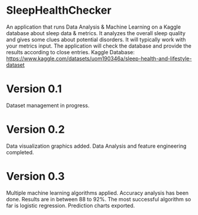 # SleepHealthChecker
An application that runs Data Analysis &amp; Machine Learning on a Kaggle database about sleep data &amp; metrics. It analyzes the overall sleep quality and gives some clues about potential disorders. It will typically work with your metrics input. The application will check the database and provide the results according to close entries.
Kaggle Database: https://www.kaggle.com/datasets/uom190346a/sleep-health-and-lifestyle-dataset

# Version 0.1
Dataset management in progress.

# Version 0.2
Data visualization graphics added.
Data Analysis and feature engineering completed.

# Version 0.3
Multiple machine learning algorithms applied.
Accuracy analysis has been done. Results are in between 88 to 92%. The most successful algorithm so far is logistic regression.
Prediction charts exported.